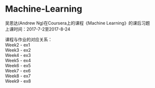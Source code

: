 # Machine-Learning
吴恩达(Andrew Ng)在Coursera上的课程《Machine Learning》的课后习题  
上课时间：2017-7-2至2017-8-24

课程与作业的对应关系：  
Week2		 - ex1  
Week3		 - ex2  
Week4		 - ex3  
Week5		 - ex4  
Week6		 - ex5  
Week7		 - ex6  
Week8		 - ex7  
Week9		 - ex8  
